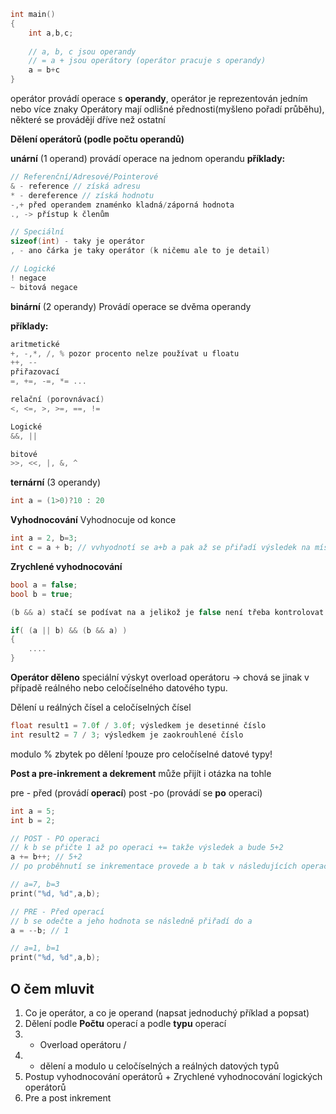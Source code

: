 
```c
int main()
{
	int a,b,c;
	
	// a, b, c jsou operandy 
	// = a + jsou operátory (operátor pracuje s operandy)
	a = b+c
}
```

operátor provádí operace s **operandy**, operátor je reprezentován jedním nebo více znaky
Operátory mají odlišné přednosti(myšleno pořadí průběhu), některé se provádějí dříve než ostatní

**Dělení operátorů (podle počtu operandů)**

**unární** (1 operand)
provádí operace na jednom operandu
**příklady:**
```c
// Referenční/Adresové/Pointerové
& - reference // získá adresu
* - dereference // získá hodnotu
-,+ před operandem znaménko kladná/záporná hodnota
., -> přístup k členům

// Speciální
sizeof(int) - taky je operátor
, - ano čárka je taky operátor (k ničemu ale to je detail)

// Logické
! negace 
~ bitová negace
```
**binární** (2 operandy)
Provádí operace se dvěma operandy

**příklady:**
```c
aritmetické
+, -,*, /, % pozor procento nelze používat u floatu
++, --
přiřazovací
=, +=, -=, *= ...

relační (porovnávací)
<, <=, >, >=, ==, !=

Logické 
&&, ||

bitové
>>, <<, |, &, ^

```
**ternární** (3 operandy)
```c
int a = (1>0)?10 : 20
```
**Vyhodnocování**
Vyhodnocuje od konce
```c
int a = 2, b=3;
int c = a + b; // vvhyodnotí se a+b a pak až se přiřadí výsledek na místo v paměti vyhrazené pro c  
```

**Zrychlené vyhodnocování**

```c
bool a = false;
bool b = true;

(b && a) stačí se podívat na a jelikož je false není třeba kontrolovat b ani (a || b), protože && potřebuje true na obou stranách aby bylo pravdivé 

if( (a || b) && (b && a) )
{
	....
}
```

**Operátor děleno**
speciální výskyt overload operátoru -> chová se jinak v případě reálného nebo celočíselného datového typu.

Dělení u reálných čísel a celočíselných čísel
```c
float result1 = 7.0f / 3.0f; výsledkem je desetinné číslo
int result2 = 7 / 3; výsledkem je zaokrouhlené číslo
```

modulo % zbytek po dělení !pouze pro celočíselné datové typy!

**Post a pre-inkrement a dekrement**
může přijít i otázka na tohle

pre - před (provádí **operací**) 
post -po (provádí se **po** operaci)

```c
int a = 5;
int b = 2;

// POST - PO operaci
// k b se přičte 1 až po operaci += takže výsledek a bude 5+2
a += b++; // 5+2
// po proběhnutí se inkrementace provede a b tak v následujících operacích bude o 1 více (b++)

// a=7, b=3
print("%d, %d",a,b);

// PRE - Před operací
// b se odečte a jeho hodnota se následně přiřadí do a
a = --b; // 1

// a=1, b=1
print("%d, %d",a,b);
```


## O čem mluvit
1. Co je operátor,  a co je operand (napsat jednoduchý příklad a popsat)
2. Dělení podle **Počtu** operací a podle **typu** operací
3. * Overload operátoru /
4. * dělení a modulo u celočíselných a reálných datových typů
5.  Postup vyhodnocování operátorů + Zrychlené vyhodnocování logických operátorů
6. Pre a post inkrement 